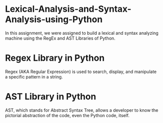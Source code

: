 # Lexical-Analysis-and-Syntax-Analysis-using-Python
In this assignment, we were assigned to build a lexical and syntax analyzing machine using the RegEx and AST Libraries of Python.
# Regex Library in Python
Regex (AKA Regular Expression) is used to search, display, and manipulate a specific pattern in a string.
# AST Library in Python
AST, which stands for Abstract Syntax Tree, allows a developer to know the pictorial abstraction of the code, even the Python code, itself.
